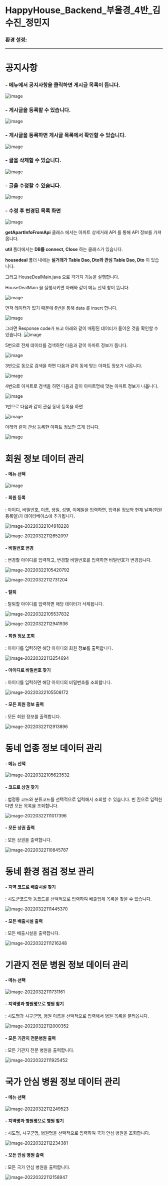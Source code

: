 # HappyHouse_Backend_부울경_4반_김수진_정민지


### 환경 설정:


---
# 공지사항

### - 메뉴에서 공지사항을 클릭하면 게시글 목록이 뜹니다.
![image](/uploads/435942be056ea9e1df70317789d0744b/image.png)

### - 게시글을 등록할 수 있습니다.
![image](/uploads/c19b0ccbc114183b8c1f450ecbe7eccc/image.png)

### - 게시글을 등록하면 게시글 목록에서 확인할 수 있습니다. 
![image](/uploads/cd5059646917fedbea2a3aeafe0ebe25/image.png)

### - 글을 삭제할 수 있습니다. 
![image](/uploads/b0709c781c497bfa2b3987bab0cfb9fe/image.png)

### - 글을 수정할 수 있습니다.
![image](/uploads/7eba9bf7c56db155585e30b7bb3286d7/image.png)

### - 수정 후 변경된 목록 화면
![image](/uploads/5e976a8d8ec988d39791a21f2c530ae4/image.png)


**getApartInfoFromApi** 클래스 에서는 아파트 상세거래 API 를 통해 API 정보를 가져옵니다.

**util** 폴더에서는 **DB를 connect, Close** 하는 클래스가 있습니다.

**housedeal** 폴더 내에는 **실거래가 Table Dao, Dto와 관심 Table Dao, Dto**  이 있습니다.

그리고 HouseDealMain.java 으로 각가지 기능을 실행합니다.

HouseDealMain 을 실행시키면 아래와 같이 메뉴 선택 창이 뜹니다.

![image](https://user-images.githubusercontent.com/51036842/159398305-54431946-89ee-4a77-b7a8-6320bd40b946.png)

먼저 데이터가 없기 때문에 6번을 통해 data 를 insert 합니다.

![image](https://user-images.githubusercontent.com/51036842/159395177-2b9cdb84-e270-468f-9c82-0df30143decc.png)

그러면 Response code가 뜨고 아래와 같이 매핑된 데이터가 들어온 것을 확인할 수 있습니다.
![image](https://user-images.githubusercontent.com/51036842/159395805-4620cfb1-53f2-486b-890c-7058d4c178c6.png)

5번으로 전체 데이터를 검색하면 다음과 같이 아파트 정보가 뜹니다.

![image](https://user-images.githubusercontent.com/51036842/159400946-8ff250c5-c9cd-46c7-bc9f-408b036469f0.png)


3번으로 동으로 검색을 하면 다음과 같이 동에 맞는 아파트 정보가 나옵니다.

![image](https://user-images.githubusercontent.com/51036842/159396009-d779f24a-2323-4895-a1fd-ec33cf3f1267.png)


4번으로 아파트로 검색을 하면 다음과 같이 아파트명에 맞는 아파트 정보가 나옵니다.

![image](https://user-images.githubusercontent.com/51036842/159396157-bd76d107-34a8-4dcf-b075-3e631be23052.png)




1번으로 다음과 같이 관심 동네 등록을 하면

![image](https://user-images.githubusercontent.com/51036842/159396270-613a1776-20af-487e-b2e6-56740dbc458e.png)

아래와 같이 관심 등록한 아파트 정보만 뜨게 됩니다.

![image](https://user-images.githubusercontent.com/51036842/159396476-f140d9d3-b0ba-4e52-8998-5f75f3b5f2b3.png)


# 회원 정보 데이터 관리

#### - 메뉴 선택

![image](https://user-images.githubusercontent.com/51036842/159401063-5dd3579c-6127-4047-8927-37da3f6eb3c5.png)

#### - 회원 등록

: 아이디, 비밀번호, 이름, 생일, 성별, 이메일을 입력하면, 입력된 정보와 현재 날짜(회원 등록일)가 데이터베이스에 추가됩니다.

![image-20220322104918228](img/image-20220322104918228.png)



![image-20220322112652097](img/image-20220322112652097.png)



#### - 비밀번호 변경

: 변경할 아이디를 입력하고, 변경할 비밀번호를 입력하면 비밀번호가 변경됩니다.

![image-20220322105420792](img/image-20220322105420792.png)



![image-20220322112731204](img/image-20220322112731204.png)


#### - 탈퇴

: 탈퇴할 아이디를 입력하면 해당 데이터가 삭제됩니다.

![image-20220322105537832](img/image-20220322105537832.png)

![image-20220322112941936](img/image-20220322112941936.png)


#### - 회원 정보 조회

: 아이디를 입력하면 해당 아이디의 회원 정보를 출력합니다.

![image-20220322113254694](img/image-20220322113254694.png)

#### - 아이디로 바밀번호 찾기

: 아이디를 입력하면 해당 아이디의 비밀번호를 조회합니다.

![image-20220322105508172](img/image-20220322105508172.png)

#### - 모든 회원 정보 출력

: 모든 회원 정보를 출력합니다.

![image-20220322112913896](img/image-20220322112913896.png)





# 동네 업종 정보 데이터 관리

#### - 메뉴 선택

![image-20220322105623532](img/image-20220322105623532.png)

#### - 코드로 상권 찾기

: 법정동 코드와 분류코드를 선택적으로 입력해서 조회할 수 있습니다. 빈 칸으로 입력한다면 모든 목록을 조회합니다.

![image-20220322111017396](img/image-20220322111017396.png)

#### - 모든 상권 출력

: 모든 상권을 출력합니다.

![image-20220322110845787](img/image-20220322110845787.png)



# 동네 환경 점검 정보 관리

#### - 지역 코드로 배출시설 찾기

: 시도군코드와 동코드를 선택적으로 입력하여 배출업체 목록을 찾을 수 있습니다.

![image-20220322111445370](img/image-20220322111445370.png)

#### - 모든 배출시설 출력

: 모든 배출시설을 출력합니다.

![image-20220322111216248](img/image-20220322111216248.png)



# 기관지 전문 병원 정보 데이터 관리

#### - 메뉴 선택

![image-20220322111731161](img/image-20220322111731161.png)

#### - 지역명과 병원명으로 병원 찾기

: 시도명과 시구군명, 병원 이름을 선택적으로 입력해서 병원 목록을 불러옵니다.

![image-20220322112000352](img/image-20220322112000352.png)

#### - 모든 기관지 전문병원 출력

: 모든 기관지 전문 병원을 출력합니다.

![image-20220322111925452](img/image-20220322111925452.png)



# 국가 안심 병원 정보 데이터 관리

#### - 메뉴 선택

![image-20220322112249523](img/image-20220322112249523.png)

#### - 지역명과 병원명으로 병원 찾기

: 시도명, 시구군명, 병원명을 선택적으로 입력하여 국가 안심 병원을 조회합니다.

![image-20220322112234381](img/image-20220322112234381.png)

#### - 모든 안심 병원 출력

: 모든 국가 안심 병원을 출력합니다.

![image-20220322112158947](img/image-20220322112158947.png)

